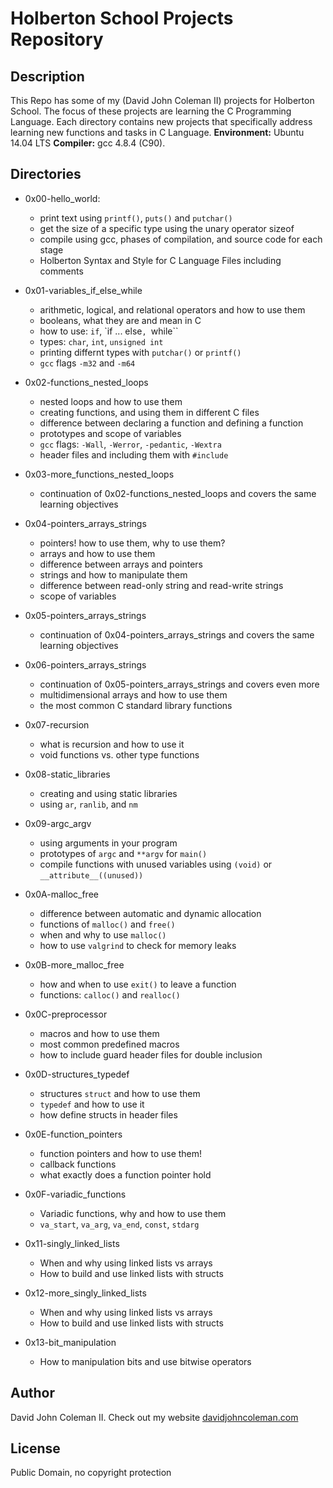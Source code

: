 # Holberton School Projects Repository

## Description

This Repo has some of my (David John Coleman II) projects for Holberton School.
The focus of these projects are learning the C Programming Language. Each
directory contains new projects that specifically address learning new functions
and tasks in C Language.  __Environment:__ Ubuntu 14.04 LTS  __Compiler:__ gcc
4.8.4 (C90).

## Directories

* 0x00-hello_world:

  * print text using ``printf()``, ``puts()`` and ``putchar()``
  * get the size of a specific type using the unary operator sizeof
  * compile using gcc, phases of compilation, and source code for each stage
  * Holberton Syntax and Style for C Language Files including comments

* 0x01-variables_if_else_while

  * arithmetic, logical, and relational operators and how to use them
  * booleans, what they are and mean in C
  * how to use: ``if``, `if ... else``, ``while``
  * types: ``char``, ``int``, ``unsigned int``
  * printing differnt types with ``putchar()`` or ``printf()``
  * ``gcc`` flags ``-m32`` and ``-m64``

* 0x02-functions_nested_loops

  * nested loops and how to use them
  * creating functions, and using them in different C files
  * difference between declaring a function and defining a function
  * prototypes and scope of variables
  * ``gcc`` flags: ``-Wall``, ``-Werror``, ``-pedantic``, ``-Wextra``
  * header files and including them with ``#include``

* 0x03-more_functions_nested_loops

  * continuation of 0x02-functions_nested_loops and covers the same
  learning objectives

* 0x04-pointers_arrays_strings

  * pointers! how to use them, why to use them?
  * arrays and how to use them
  * difference between arrays and pointers
  * strings and how to manipulate them
  * difference between read-only string and read-write strings
  * scope of variables

* 0x05-pointers_arrays_strings

  * continuation of 0x04-pointers_arrays_strings and covers the same
  learning objectives

* 0x06-pointers_arrays_strings

  * continuation of 0x05-pointers_arrays_strings and covers even more
  * multidimensional arrays and how to use them
  * the most common C standard library functions

* 0x07-recursion

  * what is recursion and how to use it
  * void functions vs. other type functions

* 0x08-static_libraries

  * creating and using static libraries
  * using ``ar``, ``ranlib``, and ``nm``

* 0x09-argc_argv

  * using arguments in your program
  * prototypes of ``argc`` and ``**argv`` for ``main()``
  * compile functions with unused variables using ``(void)`` or
  ``__attribute__((unused))``

* 0x0A-malloc_free

  * difference between automatic and dynamic allocation
  * functions of ``malloc()`` and ``free()``
  * when and why to use ``malloc()``
  * how to use ``valgrind`` to check for memory leaks

* 0x0B-more_malloc_free

  * how and when to use ``exit()`` to leave a function
  * functions: ``calloc()`` and ``realloc()``

* 0x0C-preprocessor

  * macros and how to use them
  * most common predefined macros
  * how to include guard header files for double inclusion

* 0x0D-structures_typedef

  * structures ``struct`` and how to use them
  * ``typedef`` and how to use it
  * how define structs in header files

* 0x0E-function_pointers

  * function pointers and how to use them!
  * callback functions
  * what exactly does a function pointer hold

* 0x0F-variadic_functions

  * Variadic functions, why and how to use them
  * ``va_start``, ``va_arg``, ``va_end``, ``const``, ``stdarg``

* 0x11-singly_linked_lists

  * When and why using linked lists vs arrays
  * How to build and use linked lists with structs

* 0x12-more_singly_linked_lists

  * When and why using linked lists vs arrays
  * How to build and use linked lists with structs

* 0x13-bit_manipulation

  * How to manipulation bits and use bitwise operators

## Author

David John Coleman II.	Check out my website [davidjohncoleman.com](http://www.davidjohncoleman.com/)

## License

Public Domain, no copyright protection
